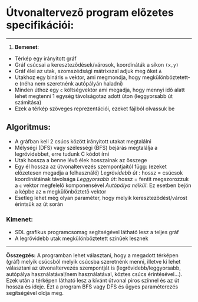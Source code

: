 # Útvonaltervezõ program elõzetes specifikációi:
---
1. **Bemenet**:
  * Térkép egy irányított gráf
  * Gráf csúcsai a keresztezõdések/városok, koordináták a síkon `(x,y)`
  * Gráf élei az utak, szomszédsági mátrixszal adjuk meg õket `A` 
  * Utakhoz egy bináris `m` vektor, ami megmondja, hogy megkülönböztetett-e (néha nem szeretnénk autópályán haladni)
  * Minden úthoz egy `c` költségvektor ami megadja, hogy mennyi idõ alatt lehet megtenni 1 egység távolságotaz adott úton (leggyorsabb út számítása)
  * Ezek a térkép szöveges reprezentációi, ezeket fájlból olvassuk be 

## Algoritmus:
* A gráfban kell 2 csúcs között irányított utakat megtalálni 
* Mélységi (DFS) vagy szélességi (BFS) bejárás megtalálja a legrövidebbet, erre tudunk C kódot írni
* Utak hossza a benne lévõ élek hosszainak az összege 
* Egy él hossza az útvonaltervezés szempontjaitól függ: (ezeket elõzetesen megadja a felhasználó)
*Legrövidebb út* : hossz =  csúcsok koordinátáinak távolsága
*Leggyorsabb út*: hossz =  fentit megszorozzuk a `c` vektor megfelelõ komponensével
*Autópálya nélkül*: Ez esetben bejön a képbe az `m` megkülönböztetõ vektor
* Esetleg lehet még olyan paraméter, hogy melyik keresztezõdést/várost érintsük az út során

### Kimenet:
* SDL grafikus programcsomag segítségével látható lesz a teljes gráf
* A legrövidebb utak megkülönböztetett színûek lesznek
---
**Összegzés:**
A programban lehet választani, hogy a megadott térképen (gráf) melyik csúcsból melyik csúcsba szeretnénk menni, illetve ki lehet választani az útvonaltervezés szempontját is (legrövidebb/leggyorsabb, autópálya használatával/nem használatával, köztes csúcs érintésével...). Ezek után a térképen látható lesz a kívánt útvonal piros színnel és az út hossza és ideje. Ezt a program BFS vagy DFS és ügyes paraméterezés segítségével oldja meg.
